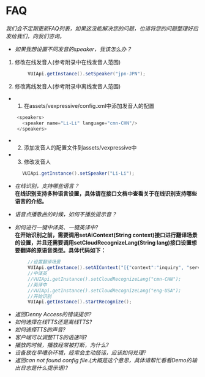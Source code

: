 FAQ
=
*我们会不定期更新FAQ列表，如果这没能解决您的问题，也请将您的问题整理好后发给我们，向我们咨询。*

- *如果我想设置不同发音的speaker，我该怎么办？*  
1. 修改在线发音人(参考附录中在线发音人范围)  
```Java
        VUIApi.getInstance().setSpeaker("jpn-JPN");
```  
2. 修改离线发音人(参考附录中离线发音人范围)  
  - 1. 在assets/vexpressive/config.xml中添加发音人的配置
  ```Java
      <speakers>
        <speaker name="Li-Li" language="cmn-CHN"/>
      </speakers>
  ```  
  - 2. 添加发音人的配置文件到assets/vexpressive中  
  - 3. 修改发音人
  ```Java
        VUIApi.getInstance().setSpeaker("Li-Li");

  ```


- *在线识别，支持哪些语言？*  
**在线识别支持多种语言设置，具体请在接口文档中查看关于在线识别支持哪些语言的介绍。**

- *语音点播歌曲的时候，如何不播放提示音？*  
- *如何进行一键中译英、一键英译中?*  
**在开始识别之前，需要调用setAiContext(String context)接口进行翻译场景的设置，并且还需要调用setCloudRecognizeLang(String lang)接口设置想要翻译的原语音类型。具体代码如下：**
```Java
        //设置翻译场景
        VUIApi.getInstance().setAIContext("[{"context":"inquiry", "service":"Translator" }]");
        //中译英
        //VUIApi.getInstance().setCloudRecognizeLang("cmn-CHN");
        //英译中
        //VUIApi.getInstance().setCloudRecognizeLang("eng-USA");
        //开始识别
        VUIApi.getInstance().startRecognize();
```
- *返回Denny Access的错误提示?*  
- *如何选择在线TTS还是离线TTS?*  
- *如何选择TTS的声音?*  
- *客户端可以调整TTS的语速吗?*  
- *播放的时候，播放经常被打断，为什么?*  
- *设备放在早嘈杂环境，经常会主动搭话，应该如何处理?*  
- *返回can not found config file.(大概是这个意思，具体请帮忙看看Demo的输出日志是什么提示语)?*  
